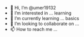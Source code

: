 - 👋 Hi, I’m @umer19132
- 👀 I’m interested in ... learning
- 🌱 I’m currently learning ... basics 
- 💞️ I’m looking to collaborate on ...
- 📫 How to reach me ...

<!---
umer19132/umer19132 is a ✨ special ✨ repository because its `README.md` (this file) appears on your GitHub profile.
You can click the Preview link to take a look at your changes.
--->
